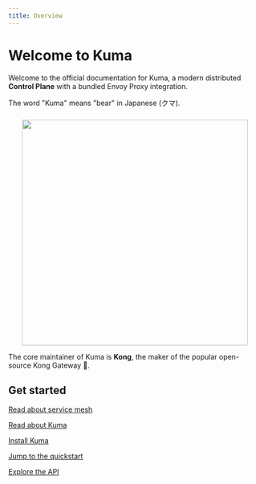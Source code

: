 ```yaml
---
title: Overview
---
```


# Welcome to Kuma

Welcome to the official documentation for Kuma, a modern distributed **Control Plane** with a bundled Envoy Proxy integration.

The word "Kuma" means "bear" in Japanese (クマ).

<center>
<img src="/assets/images/diagrams/main-diagram@2x.png" alt="" style="width: 450px; padding-top: 10px"/>
</center>

The core maintainer of Kuma is **Kong**, the maker of the popular open-source Kong Gateway 🦍.

## Get started

[Read about service mesh](./overview/what-is-a-service-mesh/)

[Read about Kuma](./overview/what-is-kuma/)

[Install Kuma](/install/latest/)

[Jump to the quickstart](./quickstart/kubernetes/)

[Explore the API](./documentation/http-api/)
